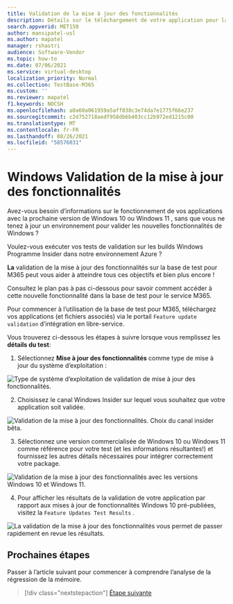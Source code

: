 ```yaml
---
title: Validation de la mise à jour des fonctionnalités
description: Détails sur le téléchargement de votre application pour la validation de la mise à jour des fonctionnalités
search.appverid: MET150
author: mansipatel-usl
ms.author: mapatel
manager: rshastri
audience: Software-Vendor
ms.topic: how-to
ms.date: 07/06/2021
ms.service: virtual-desktop
localization_priority: Normal
ms.collection: TestBase-M365
ms.custom: ''
ms.reviewer: mapatel
f1.keywords: NOCSH
ms.openlocfilehash: a0a60a061959a5aff038c3e74da7e1775f66e237
ms.sourcegitcommit: c2d752718aedf958db6b403cc12b972ed1215c00
ms.translationtype: MT
ms.contentlocale: fr-FR
ms.lasthandoff: 08/26/2021
ms.locfileid: "58576031"
---
```

# <a name="windows-feature-update-validation"></a>Windows Validation de la mise à jour des fonctionnalités

Avez-vous besoin d’informations sur le fonctionnement de vos applications avec la prochaine version de Windows 10 ou Windows 11 , sans que vous ne tenez à jour un environnement pour valider les nouvelles fonctionnalités de Windows ? 

Voulez-vous exécuter vos tests de validation sur les builds Windows Programme Insider dans notre environnement Azure ?

**La** validation de la mise à jour des fonctionnalités sur la base de test pour M365 peut vous aider à atteindre tous ces objectifs et bien plus encore !

Consultez le plan pas à pas ci-dessous pour savoir comment accéder à cette nouvelle fonctionnalité dans la base de test pour le service M365.

Pour commencer à l’utilisation de la base de test pour M365, téléchargez vos applications (et fichiers associés) via le portail ```Feature update validation``` d’intégration en libre-service. 

Vous trouverez ci-dessous les étapes à suivre lorsque vous remplissez les **détails du test**:

1. Sélectionnez **Mise à jour des fonctionnalités** comme type de mise à jour du système d’exploitation :

![Type de système d’exploitation de validation de mise à jour des fonctionnalités.](Media/Feature-update-validation-01.png)

2. Choisissez le canal Windows Insider sur lequel vous souhaitez que votre application soit validée.  

![Validation de la mise à jour des fonctionnalités. Choix du canal insider bêta.](Media/Feature-update-validation-02.png)

3. Sélectionnez une version commercialisée de Windows 10 ou Windows 11 comme référence pour votre test (et les informations résultantes!) et fournissez les autres détails nécessaires pour intégrer correctement votre package.

![Validation de la mise à jour des fonctionnalités avec les versions Windows 10 et Windows 11.](Media/Feature-update-validation-03.png)

4. Pour afficher les résultats de la validation de votre application par rapport aux mises à jour de fonctionnalités Windows 10 pré-publiées, visitez la ```Feature Updates Test Results``` .

![La validation de la mise à jour des fonctionnalités vous permet de passer rapidement en revue les résultats.](Media/Feature-update-validation-04.png)


## <a name="next-steps"></a>Prochaines étapes

Passer à l’article suivant pour commencer à comprendre l’analyse de la régression de la mémoire.
> [!div class="nextstepaction"]
> [Étape suivante](memory.md)

<!---
Add button for next page
-->
